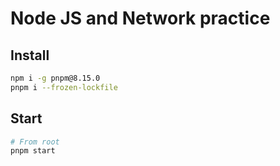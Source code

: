 # Node JS and Network practice

## Install

```bash
npm i -g pnpm@8.15.0
pnpm i --frozen-lockfile
```

## Start

```bash
# From root
pnpm start
```
